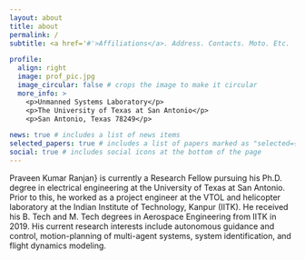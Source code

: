 ```yaml
---
layout: about
title: about
permalink: /
subtitle: <a href='#'>Affiliations</a>. Address. Contacts. Moto. Etc.

profile:
  align: right
  image: prof_pic.jpg
  image_circular: false # crops the image to make it circular
  more_info: >
    <p>Unmanned Systems Laboratory</p>
    <p>The University of Texas at San Antonio</p>
    <p>San Antonio, Texas 78249</p>

news: true # includes a list of news items
selected_papers: true # includes a list of papers marked as "selected={true}"
social: true # includes social icons at the bottom of the page
---
```


Praveen Kumar Ranjan} is currently a Research Fellow pursuing his Ph.D. degree in electrical engineering at the University of Texas at San Antonio. Prior to this, he worked as a project engineer at the VTOL and helicopter laboratory at the Indian Institute of Technology, Kanpur (IITK). He received his B. Tech and M. Tech degrees in Aerospace Engineering from IITK in 2019. His current research interests include autonomous guidance and control, motion-planning of multi-agent systems, system identification, and flight dynamics modeling.

